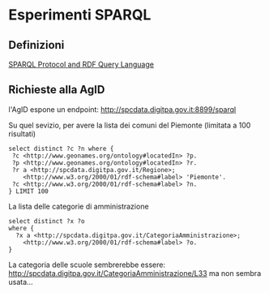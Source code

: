 Esperimenti SPARQL
==================
Definizioni
-----------
[SPARQL Protocol and RDF Query Language](https://it.wikipedia.org/wiki/SPARQL)

Richieste alla AgID
-------------------
l'AgID espone un endpoint: http://spcdata.digitpa.gov.it:8899/sparql

Su quel sevizio, per avere la lista dei comuni del Piemonte (limitata a 100 risultati)

```SPARQL
select distinct ?c ?n where {
 ?c <http://www.geonames.org/ontology#locatedIn> ?p.
 ?p <http://www.geonames.org/ontology#locatedIn> ?r.
 ?r a <http://spcdata.digitpa.gov.it/Regione>;
    <http://www.w3.org/2000/01/rdf-schema#label> 'Piemonte'.
 ?c <http://www.w3.org/2000/01/rdf-schema#label> ?n.
} LIMIT 100
```

La lista delle categorie di amministrazione

```SPARQL
select distinct ?x ?o
where {
  ?x a <http://spcdata.digitpa.gov.it/CategoriaAmministrazione>;
    <http://www.w3.org/2000/01/rdf-schema#label> ?o.
}
```

La categoria delle scuole sembrerebbe essere: http://spcdata.digitpa.gov.it/CategoriaAmministrazione/L33 ma non sembra usata...
